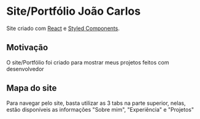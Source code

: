 # Site/Portfólio João Carlos

Site criado com [React](https://github.com/facebook/create-react-app) e [Styled Components](https://styled-components.com/).

## Motivação

O site/Portfólio foi criado para mostrar meus projetos feitos com desenvolvedor

## Mapa do site

Para navegar pelo site, basta utilizar as 3 tabs na parte superior, nelas, estão disponíveis as informações "Sobre mim", "Experiência" e "Projetos"
